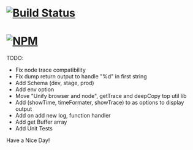 
# [![Build Status](https://secure.travis-ci.org/jstty/zjs-logz.png)](http://travis-ci.org/jstty/zjs-logz)

# [![NPM](https://nodei.co/npm/logz.png)](https://nodei.co/npm/logz/)

TODO:
  - Fix node trace compatibility
  - Fix dump return output to handle "%d" in first string
  - Add Schema (dev, stage, prod)
  - Add env option
  - Move "Unify browser and node", getTrace and deepCopy top util lib
  - Add (showTime, timeFormater, showTrace) to as options to display output
  - Add on add new log, function handler
  - Add get Buffer array
  - Add Unit Tests

Have a Nice Day!